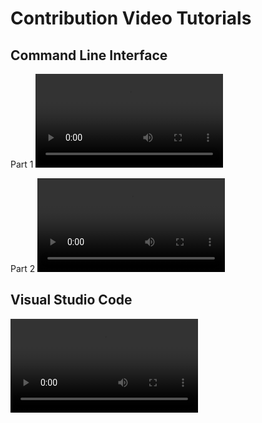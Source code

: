# Contribution Video Tutorials

## Command Line Interface

Part 1
![mkdocs-video](./vid/240331_tutorial_workflow_contributing_cli_1.mp4)

Part 2
![mkdocs-video](./vid/240331_tutorial_workflow_contributing_cli_2.mp4)

## Visual Studio Code

![mkdocs-video](./vid/240331_tutorial_workflow_contributing_vscode.mp4)

